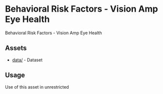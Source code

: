 



# Behavioral Risk Factors -  Vision Amp Eye Health


Behavioral Risk Factors -  Vision Amp Eye Health
## Assets
  
* [data/](data/) - Dataset
## Usage
  
Use of this asset in unrestricted